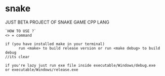 # snake
JUST BETA PROJECT OF SNAKE GAME CPP LANG

~~~~~~~~~~~~~~~~~~~~~~~~~~~~~~~~
`HOW TO USE ?`
<> = command

if (you have installed make in your terminal)
      run <make> to build release version or run <make debug> to build debug
//its clear

if you're lazy just run exe file inside executable/Windows/debug.exe or executable/Windows/release.exe 
~~~~~~~~~~~~~~~~~~~~~~~~~~~~~~~~~~~~
